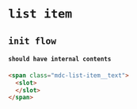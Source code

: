 # `list item`

## `init flow`

####   `should have internal contents`

```html
<span class="mdc-list-item__text">
  <slot>
  </slot>
</span>

```

